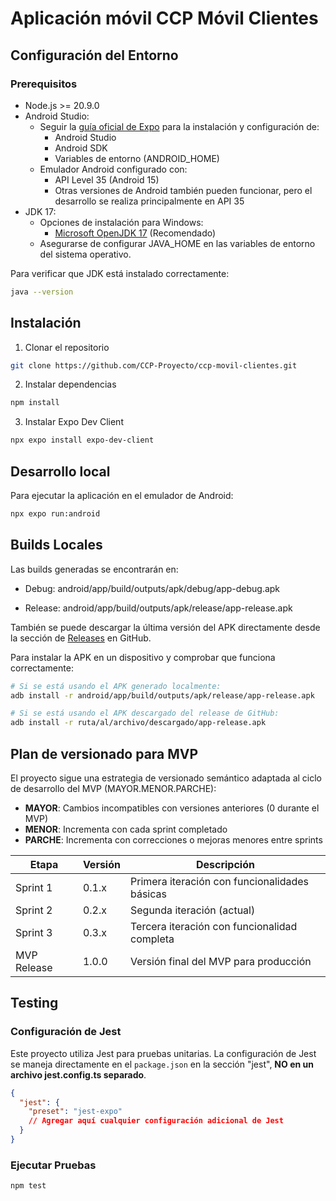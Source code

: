 # Aplicación móvil CCP Móvil Clientes

## Configuración del Entorno

### Prerequisitos

- Node.js >= 20.9.0
- Android Studio:
  - Seguir la [guía oficial de Expo](https://docs.expo.dev/get-started/set-up-your-environment/?platform=android&device=simulated&mode=development-build&buildEnv=local) para la instalación y configuración de:
    - Android Studio
    - Android SDK
    - Variables de entorno (ANDROID_HOME)
  - Emulador Android configurado con:
    - API Level 35 (Android 15)
    - Otras versiones de Android también pueden funcionar, pero el desarrollo se realiza principalmente en API 35
- JDK 17:
  - Opciones de instalación para Windows:
    - [Microsoft OpenJDK 17](https://learn.microsoft.com/en-us/java/openjdk/download) (Recomendado)
  - Asegurarse de configurar JAVA_HOME en las variables de entorno del sistema operativo.

Para verificar que JDK está instalado correctamente:

```bash
java --version
```

## Instalación

1. Clonar el repositorio

```bash
git clone https://github.com/CCP-Proyecto/ccp-movil-clientes.git
```

2. Instalar dependencias

```bash
npm install
```

3. Instalar Expo Dev Client

```bash
npx expo install expo-dev-client
```

## Desarrollo local

Para ejecutar la aplicación en el emulador de Android:

```bash
npx expo run:android
```

## Builds Locales

Las builds generadas se encontrarán en:

- Debug: android/app/build/outputs/apk/debug/app-debug.apk

- Release: android/app/build/outputs/apk/release/app-release.apk

También se puede descargar la última versión del APK directamente desde la sección de [Releases](https://github.com/CCP-Proyecto/ccp-movil-clientes/releases) en GitHub.

Para instalar la APK en un dispositivo y comprobar que funciona correctamente:

```bash
# Si se está usando el APK generado localmente:
adb install -r android/app/build/outputs/apk/release/app-release.apk

# Si se está usando el APK descargado del release de GitHub:
adb install -r ruta/al/archivo/descargado/app-release.apk
```
## Plan de versionado para MVP

El proyecto sigue una estrategia de versionado semántico adaptada al ciclo de desarrollo del MVP (MAYOR.MENOR.PARCHE):

- **MAYOR**: Cambios incompatibles con versiones anteriores (0 durante el MVP)
- **MENOR**: Incrementa con cada sprint completado
- **PARCHE**: Incrementa con correcciones o mejoras menores entre sprints

| Etapa        | Versión | Descripción                                     |
|--------------|---------|------------------------------------------------|
| Sprint 1     | 0.1.x   | Primera iteración con funcionalidades básicas   |
| Sprint 2     | 0.2.x   | Segunda iteración (actual)                      |
| Sprint 3     | 0.3.x   | Tercera iteración con funcionalidad completa    |
| MVP Release  | 1.0.0   | Versión final del MVP para producción           |

## Testing

### Configuración de Jest

Este proyecto utiliza Jest para pruebas unitarias. La configuración de Jest se maneja directamente en el `package.json` en la sección "jest", **NO en un archivo jest.config.ts separado**.

```json
{
  "jest": {
    "preset": "jest-expo"
    // Agregar aquí cualquier configuración adicional de Jest
  }
}
```

### Ejecutar Pruebas

```bash
npm test
```
